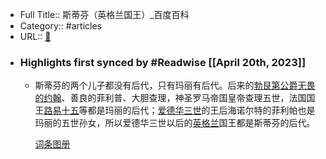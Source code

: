 - Full Title:: 斯蒂芬（英格兰国王）_百度百科
- Category:: #articles
- URL:: [🔗](https://baike.baidu.com/item/%E6%96%AF%E8%92%82%E8%8A%AC/15150?fromModule=lemma_inlink)
- ### Highlights first synced by #Readwise [[April 20th, 2023]]
    - 斯蒂芬的两个儿子都没有后代，只有玛丽有后代。后来的[勃艮第公爵](/item/%E5%8B%83%E8%89%AE%E7%AC%AC%E5%85%AC%E7%88%B5?fromModule=lemma_inlink)[无畏的约翰](/item/%E6%97%A0%E7%95%8F%E7%9A%84%E7%BA%A6%E7%BF%B0?fromModule=lemma_inlink)、善良的菲利普、大胆查理，神圣罗马帝国皇帝查理五世，法国国王[路易十五](/item/%E8%B7%AF%E6%98%93%E5%8D%81%E4%BA%94?fromModule=lemma_inlink)等都是玛丽的后代；[爱德华三世](/item/%E7%88%B1%E5%BE%B7%E5%8D%8E%E4%B8%89%E4%B8%96?fromModule=lemma_inlink)的王后海诺尔特的菲利帕也是玛丽的五世孙女，所以爱德华三世以后的[英格兰](/item/%E8%8B%B1%E6%A0%BC%E5%85%B0?fromModule=lemma_inlink)国王都是斯蒂芬的后代。
      
      
      
      
      
      [词条图册](/pic/%E6%96%AF%E8%92%82%E8%8A%AC/15150?fr=lemma)
